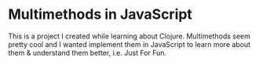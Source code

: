 # Multimethods in JavaScript

This is a project I created while learning about Clojure. Multimethods seem pretty cool and I wanted implement them in JavaScript to learn more about them & understand them better, i.e. Just For Fun.
